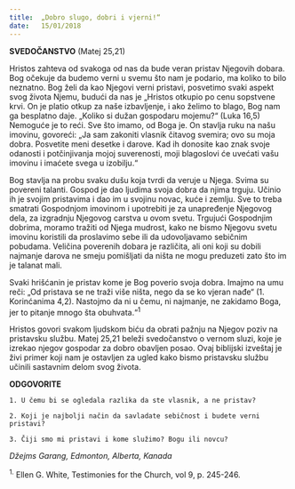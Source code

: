 ```yaml
---
title:  „Dobro slugo, dobri i vjerni!“
date:   15/01/2018
---
```


**SVEDOČANSTVO** (Matej 25,21)

Hristos zahteva od svakoga od nas da bude veran pristav Njegovih dobara. Bog očekuje da budemo verni u svemu što nam je podario, ma koliko to bilo neznatno. Bog želi da kao Njegovi verni pristavi, posvetimo svaki aspekt svog života Njemu, budući da nas je „Hristos otkupio po cenu sopstvene krvi. On je platio otkup za naše izbavljenje, i ako želimo to blago, Bog nam ga besplatno daje.
„Koliko si dužan gospodaru mojemu?“ (Luka 16,5) Nemoguće je to reći. Sve što imamo, od Boga je. On stavlja ruku na našu imovinu, govoreći: „Ja sam zakoniti vlasnik čitavog svemira; ovo su moja dobra. Posvetite meni desetke i darove. Kad ih donosite kao znak svoje odanosti i potčinjivanja mojoj suverenosti, moji blagoslovi će uvećati vašu imovinu i imaćete svega u izobilju.“

Bog stavlja na probu svaku dušu koja tvrdi da veruje u Njega. Svima su povereni talanti. Gospod je dao ljudima svoja dobra da njima trguju. Učinio ih je svojim pristavima i dao im u svojinu novac, kuće i zemlju. Sve to treba smatrati Gospodnjom imovinom i upotrebiti je za unapređenje Njegovog dela, za izgradnju Njegovog carstva u ovom svetu. Trgujući Gospodnjim dobrima, moramo tražiti od Njega mudrost, kako ne bismo Njegovu svetu imovinu koristili da proslavimo sebe ili da udovoljavamo sebičnim pobudama. Veličina poverenih dobara je različita, ali oni koji su dobili najmanje darova ne smeju pomišljati da ništa ne mogu preduzeti zato što im je talanat mali.

Svaki hrišćanin je pristav kome je Bog poverio svoja dobra. Imajmo na umu reči: „Od pristava se ne traži više ništa, nego da se ko vjeran nađe“ (1. Korinćanima 4,2). Nastojmo da ni u čemu, ni najmanje, ne zakidamo Boga, jer to pitanje mnogo šta obuhvata.“<sup>1</sup>

Hristos govori svakom ljudskom biću da obrati pažnju na Njegov poziv na pristavsku službu. Matej 25,21 beleži svedočanstvo o vernom sluzi, koje je izrekao njegov gospodar za dobro obavljen posao. Ovaj biblijski izveštaj je živi primer koji nam je ostavljen za ugled kako bismo pristavsku službu učinili sastavnim delom svog života.

**ODGOVORITE**

`1. U čemu bi se ogledala razlika da ste vlasnik, a ne pristav?`

`2. Koji je najbolji način da savladate sebičnost i budete verni pristavi?`

`3. Čiji smo mi pristavi i kome služimo? Bogu ili novcu?`

_Džejms Garang, Edmonton, Alberta, Kanada_

<sup>1.</sup> Ellen G. White, Testimonies for the Church, vol 9, p. 245-246.
